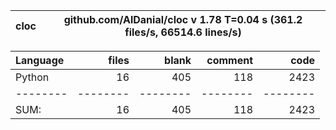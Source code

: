 cloc|github.com/AlDanial/cloc v 1.78  T=0.04 s (361.2 files/s, 66514.6 lines/s)
--- | ---

Language|files|blank|comment|code
:-------|-------:|-------:|-------:|-------:
Python|16|405|118|2423
--------|--------|--------|--------|--------
SUM:|16|405|118|2423

